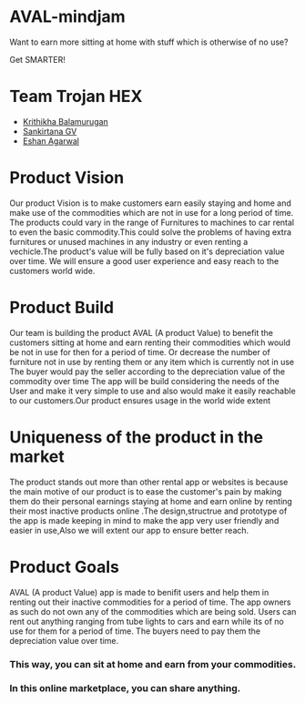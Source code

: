 # AVAL-mindjam
Want to earn more sitting at home with stuff which is otherwise of no use?

Get SMARTER!
# Team Trojan HEX

  - [Krithikha Balamurugan](https://github.com/krithikha2001)
  - [Sankirtana GV](https://github.com/geek-2002)
  - [Eshan Agarwal](https://github.com/Eshan-Agarwal16)
# Product Vision
 Our product Vision is to make customers earn easily staying and home and make use of the commodities which are not in use for a long period of time. The products could vary in the range of Furnitures to machines to car rental to even the basic commodity.This could solve the problems of having extra furnitures or unused machines in any industry or even renting a vechicle.The product's value will be fully based on it's depreciation value over time. We will ensure a good user experience and easy reach to the customers world wide.
# Product Build
 Our team is building the product AVAL (A product Value) to benefit the customers sitting at home and earn renting their commodities which would be not in use for then for a period of time. Or decrease the number of furniture not in use by  renting them or any item which is currently not in use The buyer would pay the seller according to the depreciation value of the commodity over time  The app will be build considering the needs of the User and make it very simple to use and also would make it easily reachable to our customers.Our product ensures usage in the world wide extent
# Uniqueness of the product in the market
The product stands out more than other rental app or websites is because the main motive of our product is to ease the customer's pain by making them do their personal earnings staying at home and earn online by renting their most inactive products online .The design,structrue and prototype of the app is made keeping in mind to make the app very user friendly and easier in use,Also we will extent our app to ensure better reach.
# Product Goals
AVAL (A product Value) app is made to benifit users and help them in renting out their inactive commodities for a period of time. The app owners as such do not own any of the commodities which are being sold. Users can rent out anything ranging from tube lights to cars and earn while its of no use for them for a period of time. The buyers need to pay them the depreciation value over time.
### This way, you can sit at home and earn from your commodities.
### In this online marketplace, you can share anything.
